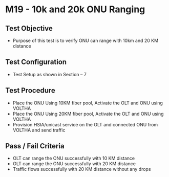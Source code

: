 # M19 - 10k and 20k ONU Ranging

## Test Objective

* Purpose of this test is to verify ONU can range with 10km and 20 KM distance

## Test Configuration

* Test Setup as shown in Section – 7

## Test Procedure

* Place the ONU Using 10KM fiber pool, Activate the OLT and ONU using VOLTHA
* Place the ONU Using 20KM fiber pool, Activate the OLT and ONU using VOLTHA
* Provision HSIA/unicast service on the OLT and connected ONU from VOLTHA and send traffic 

## Pass / Fail Criteria

* OLT can range the ONU successfully with 10 KM distance 
* OLT can range the ONU successfully with 20 KM distance 
* Traffic flows successfully with 20 KM distance without any drops 

